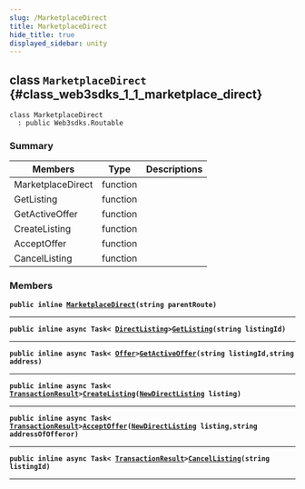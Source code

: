 ```yaml
---
slug: /MarketplaceDirect
title: MarketplaceDirect
hide_title: true
displayed_sidebar: unity
---
```


## class `MarketplaceDirect` {#class_web3sdks_1_1_marketplace_direct}

```
class MarketplaceDirect
  : public Web3sdks.Routable
```

### Summary

| Members           | Type     | Descriptions |
| ----------------- | -------- | ------------ |
| MarketplaceDirect | function |              |
| GetListing        | function |              |
| GetActiveOffer    | function |              |
| CreateListing     | function |              |
| AcceptOffer       | function |              |
| CancelListing     | function |              |

### Members

**`public inline `[`MarketplaceDirect`](#class_web3sdks_1_1_marketplace_direct_1a93737c9a97ff8881b93c30a5441d215c)`(string parentRoute)`**

---

**`public inline async Task< `[`DirectListing`](docs/unity/DirectListing.md#class_web3sdks_1_1_direct_listing)`>`[`GetListing`](#class_web3sdks_1_1_marketplace_direct_1aa3ed91c48d7897419c7ec5fdec6e9187)`(string listingId)`**

---

**`public inline async Task< `[`Offer`](docs/unity/Offer.md#struct_web3sdks_1_1_offer)`>`[`GetActiveOffer`](#class_web3sdks_1_1_marketplace_direct_1a117471f0a9328f6e6f7c7f5923f6eae2)`(string listingId,string address)`**

---

**`public inline async Task< `[`TransactionResult`](docs/unity/TransactionResult.md#class_web3sdks_1_1_transaction_result)`>`[`CreateListing`](#class_web3sdks_1_1_marketplace_direct_1ade422316cef05d00f543dfa52d62597f)`(`[`NewDirectListing`](docs/unity/NewDirectListing.md#class_web3sdks_1_1_new_direct_listing)` listing)`**

---

**`public inline async Task< `[`TransactionResult`](docs/unity/TransactionResult.md#class_web3sdks_1_1_transaction_result)`>`[`AcceptOffer`](#class_web3sdks_1_1_marketplace_direct_1ad5df866e9fd43db1a186665113ec914c)`(`[`NewDirectListing`](docs/unity/NewDirectListing.md#class_web3sdks_1_1_new_direct_listing)` listing,string addressOfOfferor)`**

---

**`public inline async Task< `[`TransactionResult`](docs/unity/TransactionResult.md#class_web3sdks_1_1_transaction_result)`>`[`CancelListing`](#class_web3sdks_1_1_marketplace_direct_1a39f1335cbc61ef7ced1b2c6ce1819fac)`(string listingId)`**

---
